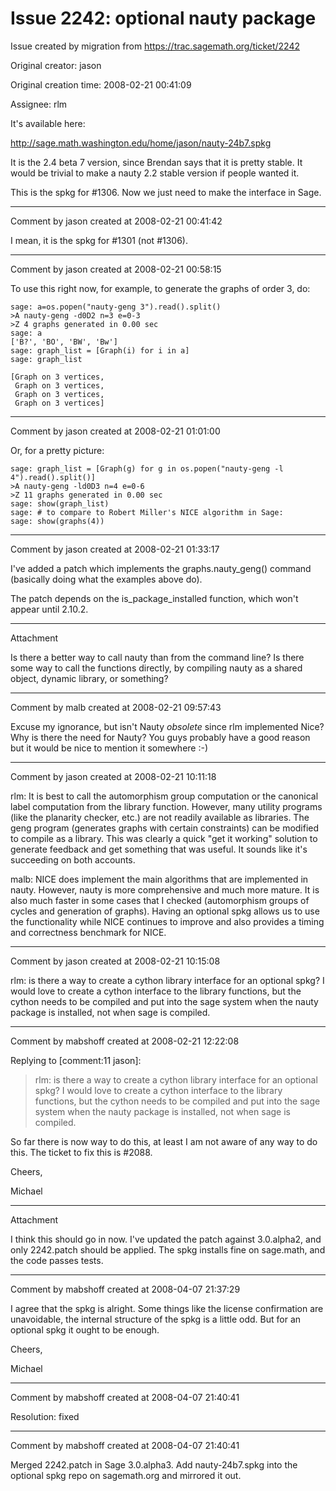 # Issue 2242: optional nauty package

Issue created by migration from https://trac.sagemath.org/ticket/2242

Original creator: jason

Original creation time: 2008-02-21 00:41:09

Assignee: rlm

It's available here:

http://sage.math.washington.edu/home/jason/nauty-24b7.spkg

It is the 2.4 beta 7 version, since Brendan says that it is pretty stable.  It would be trivial to make a nauty 2.2 stable version if people wanted it.

This is the spkg for #1306.  Now we just need to make the interface in Sage.


---

Comment by jason created at 2008-02-21 00:41:42

I mean, it is the spkg for #1301 (not #1306).


---

Comment by jason created at 2008-02-21 00:58:15

To use this right now, for example, to generate the graphs of order 3, do:


```
sage: a=os.popen("nauty-geng 3").read().split()
>A nauty-geng -d0D2 n=3 e=0-3
>Z 4 graphs generated in 0.00 sec
sage: a
['B?', 'BO', 'BW', 'Bw']
sage: graph_list = [Graph(i) for i in a]
sage: graph_list

[Graph on 3 vertices,
 Graph on 3 vertices,
 Graph on 3 vertices,
 Graph on 3 vertices]
```



---

Comment by jason created at 2008-02-21 01:01:00

Or, for a pretty picture:


```
sage: graph_list = [Graph(g) for g in os.popen("nauty-geng -l 4").read().split()]
>A nauty-geng -ld0D3 n=4 e=0-6
>Z 11 graphs generated in 0.00 sec
sage: show(graph_list)
sage: # to compare to Robert Miller's NICE algorithm in Sage:
sage: show(graphs(4))
```



---

Comment by jason created at 2008-02-21 01:33:17

I've added a patch which implements the graphs.nauty_geng() command (basically doing what the examples above do).

The patch depends on the is_package_installed function, which won't appear until 2.10.2.


---

Attachment

Is there a better way to call nauty than from the command line? Is there some way to call the functions directly, by compiling nauty as a shared object, dynamic library, or something?


---

Comment by malb created at 2008-02-21 09:57:43

Excuse my ignorance, but isn't Nauty _obsolete_ since rlm implemented Nice? Why is there the need for Nauty? You guys probably have a good reason but it would be nice to mention it somewhere :-)


---

Comment by jason created at 2008-02-21 10:11:18

rlm: It is best to call the automorphism group computation or the canonical label computation from the library function.  However, many utility programs (like the planarity checker, etc.) are not readily available as libraries.  The geng program (generates graphs with certain constraints) can be modified to compile as a library.  This was clearly a quick "get it working" solution to generate feedback and get something that was useful.  It sounds like it's succeeding on both accounts.

malb: NICE does implement the main algorithms that are implemented in nauty.  However, nauty is more comprehensive and much more mature.  It is also much faster in some cases that I checked (automorphism groups of cycles and generation of graphs).  Having an optional spkg allows us to use the functionality while NICE continues to improve and also provides a timing and correctness benchmark for NICE.


---

Comment by jason created at 2008-02-21 10:15:08

rlm: is there a way to create a cython library interface for an optional spkg?  I would love to create a cython interface to the library functions, but the cython needs to be compiled and put into the sage system when the nauty package is installed, not when sage is compiled.


---

Comment by mabshoff created at 2008-02-21 12:22:08

Replying to [comment:11 jason]:
> rlm: is there a way to create a cython library interface for an optional spkg?  I would love to create a cython interface to the library functions, but the cython needs to be compiled and put into the sage system when the nauty package is installed, not when sage is compiled.
> 

So far there is now way to do this, at least I am not aware of any way to do this. The ticket to fix this is #2088.

Cheers,

Michael


---

Attachment

I think this should go in now.  I've updated the patch against 3.0.alpha2, and only 2242.patch should be applied.  The spkg installs fine on sage.math, and the code passes tests.


---

Comment by mabshoff created at 2008-04-07 21:37:29

I agree that the spkg is alright. Some things like the license confirmation are unavoidable, the internal structure of the spkg is a little odd. But for an optional spkg it ought to be enough.

Cheers,

Michael


---

Comment by mabshoff created at 2008-04-07 21:40:41

Resolution: fixed


---

Comment by mabshoff created at 2008-04-07 21:40:41

Merged 2242.patch in Sage 3.0.alpha3. Add nauty-24b7.spkg into the optional spkg repo on sagemath.org and mirrored it out.
